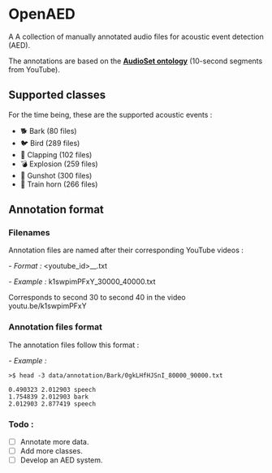 # OpenAED

A
A collection of manually annotated audio files for acoustic event detection (AED). 

The annotations are based on the  __[AudioSet ontology](https://research.google.com/audioset/ontology/index.html)__ (10-second segments from YouTube).


## Supported classes 
For the time being, these are the supported acoustic events : 
- :dog2: Bark (80 files)
- :bird: Bird (289 files)
- :clap: Clapping (102 files)
- :bomb: Explosion (259 files)
- :gun: Gunshot (300 files)
- :train2: Train horn (266 files)


## Annotation format 

### Filenames 
Annotation files are named after their corresponding YouTube videos : 

*- Format :*
<youtube_id>\_<start-time>\_<end-time>.txt

*- Example :*
k1swpimPFxY_30000_40000.txt

Corresponds to second 30 to second 40 in the video youtu.be/k1swpimPFxY


### Annotation files format
The annotation files follow this format :
 
<start-time> <end-time> <acoustic-event>

*- Example :*
```
>$ head -3 data/annotation/Bark/0gkLHfHJSnI_80000_90000.txt 

0.490323 2.012903 speech
1.754839 2.012903 bark
2.012903 2.877419 speech
```

### Todo : 

- [ ] Annotate more data. 
- [ ] Add more classes. 
- [ ] Develop an AED system. 
